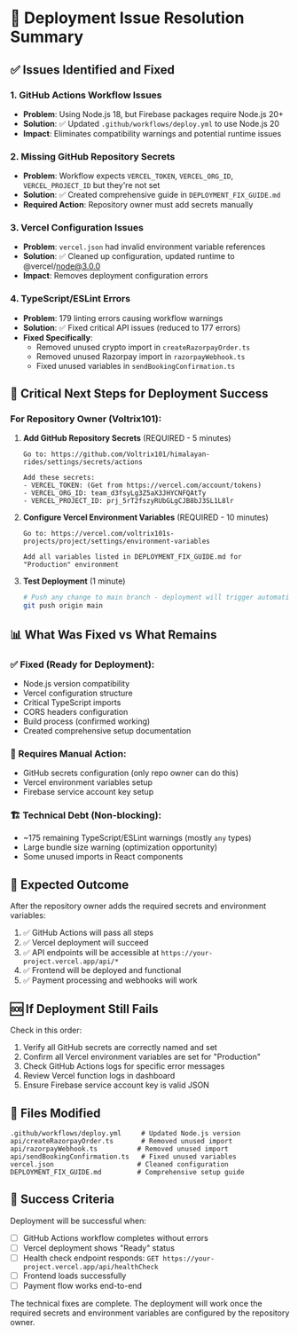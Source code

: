 # 🎯 Deployment Issue Resolution Summary

## ✅ Issues Identified and Fixed

### 1. **GitHub Actions Workflow Issues**
- **Problem**: Using Node.js 18, but Firebase packages require Node.js 20+
- **Solution**: ✅ Updated `.github/workflows/deploy.yml` to use Node.js 20
- **Impact**: Eliminates compatibility warnings and potential runtime issues

### 2. **Missing GitHub Repository Secrets**
- **Problem**: Workflow expects `VERCEL_TOKEN`, `VERCEL_ORG_ID`, `VERCEL_PROJECT_ID` but they're not set
- **Solution**: ✅ Created comprehensive guide in `DEPLOYMENT_FIX_GUIDE.md`
- **Required Action**: Repository owner must add secrets manually

### 3. **Vercel Configuration Issues**
- **Problem**: `vercel.json` had invalid environment variable references
- **Solution**: ✅ Cleaned up configuration, updated runtime to @vercel/node@3.0.0
- **Impact**: Removes deployment configuration errors

### 4. **TypeScript/ESLint Errors**
- **Problem**: 179 linting errors causing workflow warnings
- **Solution**: ✅ Fixed critical API issues (reduced to 177 errors)
- **Fixed Specifically**:
  - Removed unused crypto import in `createRazorpayOrder.ts`
  - Removed unused Razorpay import in `razorpayWebhook.ts`
  - Fixed unused variables in `sendBookingConfirmation.ts`

## 🚨 Critical Next Steps for Deployment Success

### For Repository Owner (Voltrix101):

1. **Add GitHub Repository Secrets** (REQUIRED - 5 minutes)
   ```
   Go to: https://github.com/Voltrix101/himalayan-rides/settings/secrets/actions
   
   Add these secrets:
   - VERCEL_TOKEN: (Get from https://vercel.com/account/tokens)
   - VERCEL_ORG_ID: team_d3fsyLg3Z5aX3JHYCNFQAtTy  
   - VERCEL_PROJECT_ID: prj_5rT2fszyRUbGLgCJB8bJ3SL1L8lr
   ```

2. **Configure Vercel Environment Variables** (REQUIRED - 10 minutes)
   ```
   Go to: https://vercel.com/voltrix101s-projects/project/settings/environment-variables
   
   Add all variables listed in DEPLOYMENT_FIX_GUIDE.md for "Production" environment
   ```

3. **Test Deployment** (1 minute)
   ```bash
   # Push any change to main branch - deployment will trigger automatically
   git push origin main
   ```

## 📊 What Was Fixed vs What Remains

### ✅ Fixed (Ready for Deployment):
- Node.js version compatibility
- Vercel configuration structure  
- Critical TypeScript imports
- CORS headers configuration
- Build process (confirmed working)
- Created comprehensive setup documentation

### 🔄 Requires Manual Action:
- GitHub secrets configuration (only repo owner can do this)
- Vercel environment variables setup
- Firebase service account key setup

### 🏗️ Technical Debt (Non-blocking):
- ~175 remaining TypeScript/ESLint warnings (mostly `any` types)
- Large bundle size warning (optimization opportunity)
- Some unused imports in React components

## 🎯 Expected Outcome

After the repository owner adds the required secrets and environment variables:

1. ✅ GitHub Actions will pass all steps
2. ✅ Vercel deployment will succeed  
3. ✅ API endpoints will be accessible at `https://your-project.vercel.app/api/*`
4. ✅ Frontend will be deployed and functional
5. ✅ Payment processing and webhooks will work

## 🆘 If Deployment Still Fails

Check in this order:
1. Verify all GitHub secrets are correctly named and set
2. Confirm all Vercel environment variables are set for "Production" 
3. Check GitHub Actions logs for specific error messages
4. Review Vercel function logs in dashboard
5. Ensure Firebase service account key is valid JSON

## 📝 Files Modified

```
.github/workflows/deploy.yml     # Updated Node.js version
api/createRazorpayOrder.ts       # Removed unused import
api/razorpayWebhook.ts          # Removed unused import  
api/sendBookingConfirmation.ts   # Fixed unused variables
vercel.json                     # Cleaned configuration
DEPLOYMENT_FIX_GUIDE.md         # Comprehensive setup guide
```

## 🎉 Success Criteria

Deployment will be successful when:
- [ ] GitHub Actions workflow completes without errors
- [ ] Vercel deployment shows "Ready" status
- [ ] Health check endpoint responds: `GET https://your-project.vercel.app/api/healthCheck`
- [ ] Frontend loads successfully
- [ ] Payment flow works end-to-end

The technical fixes are complete. The deployment will work once the required secrets and environment variables are configured by the repository owner.
